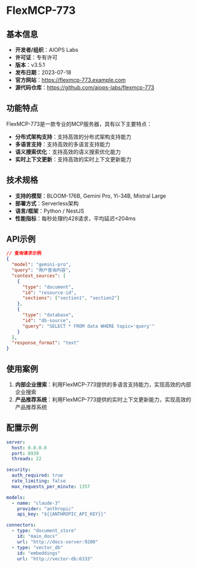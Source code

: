 # FlexMCP-773

## 基本信息

- **开发者/组织**：AIOPS Labs
- **许可证**：专有许可
- **版本**：v3.5.1
- **发布日期**：2023-07-18
- **官方网站**：https://flexmcp-773.example.com
- **源代码仓库**：https://github.com/aiops-labs/flexmcp-773

## 功能特点

FlexMCP-773是一款专业的MCP服务器，具有以下主要特点：

- **分布式架构支持**：支持高效的分布式架构支持能力
- **多语言支持**：支持高效的多语言支持能力
- **语义搜索优化**：支持高效的语义搜索优化能力
- **实时上下文更新**：支持高效的实时上下文更新能力


## 技术规格

- **支持的模型**：BLOOM-176B, Gemini Pro, Yi-34B, Mistral Large
- **部署方式**：Serverless架构
- **语言/框架**：Python / NestJS
- **性能指标**：每秒处理约428请求，平均延迟<204ms

## API示例

```json
// 查询请求示例
{
  "model": "gemini-pro",
  "query": "用户查询内容",
  "context_sources": [
    {
      "type": "document",
      "id": "resource-id",
      "sections": ["section1", "section2"]
    },
    {
      "type": "database",
      "id": "db-source",
      "query": "SELECT * FROM data WHERE topic='query'"
    }
  ],
  "response_format": "text"
}
```

## 使用案例

1. **内部企业搜索**：利用FlexMCP-773提供的多语言支持能力，实现高效的内部企业搜索
2. **产品推荐系统**：利用FlexMCP-773提供的实时上下文更新能力，实现高效的产品推荐系统


## 配置示例

```yaml
server:
  host: 0.0.0.0
  port: 8939
  threads: 22

security:
  auth_required: true
  rate_limiting: false
  max_requests_per_minute: 1357

models:
  - name: "claude-3"
    provider: "anthropic"
    api_key: "${{ANTHROPIC_API_KEY}}"

connectors:
  - type: "document_store"
    id: "main_docs"
    url: "http://docs-server:9200"
  - type: "vector_db"
    id: "embeddings"
    url: "http://vector-db:6333"
```